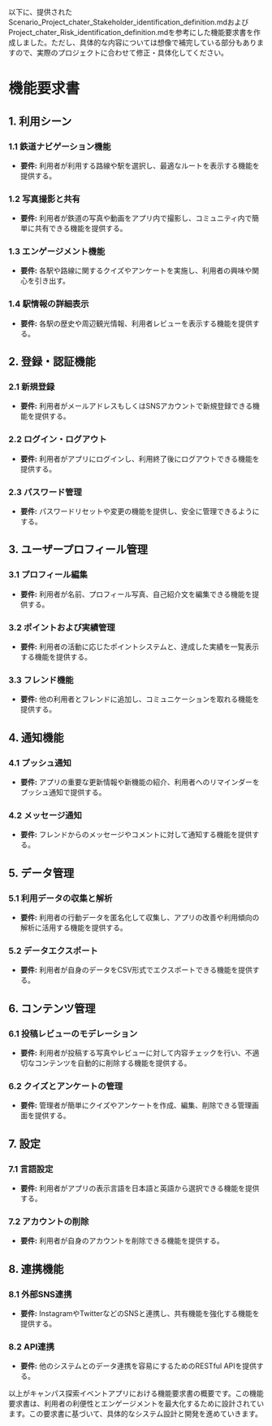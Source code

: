 以下に、提供されたScenario_Project_chater_Stakeholder_identification_definition.mdおよびProject_chater_Risk_identification_definition.mdを参考にした機能要求書を作成しました。ただし、具体的な内容については想像で補完している部分もありますので、実際のプロジェクトに合わせて修正・具体化してください。

# 機能要求書

## 1. 利用シーン

### 1.1 鉄道ナビゲーション機能
- **要件:** 利用者が利用する路線や駅を選択し、最適なルートを表示する機能を提供する。
  
### 1.2 写真撮影と共有
- **要件:** 利用者が鉄道の写真や動画をアプリ内で撮影し、コミュニティ内で簡単に共有できる機能を提供する。

### 1.3 エンゲージメント機能
- **要件:** 各駅や路線に関するクイズやアンケートを実施し、利用者の興味や関心を引き出す。
  
### 1.4 駅情報の詳細表示
- **要件:** 各駅の歴史や周辺観光情報、利用者レビューを表示する機能を提供する。

## 2. 登録・認証機能

### 2.1 新規登録
- **要件:** 利用者がメールアドレスもしくはSNSアカウントで新規登録できる機能を提供する。

### 2.2 ログイン・ログアウト
- **要件:** 利用者がアプリにログインし、利用終了後にログアウトできる機能を提供する。

### 2.3 パスワード管理
- **要件:** パスワードリセットや変更の機能を提供し、安全に管理できるようにする。

## 3. ユーザープロフィール管理

### 3.1 プロフィール編集
- **要件:** 利用者が名前、プロフィール写真、自己紹介文を編集できる機能を提供する。

### 3.2 ポイントおよび実績管理
- **要件:** 利用者の活動に応じたポイントシステムと、達成した実績を一覧表示する機能を提供する。

### 3.3 フレンド機能
- **要件:** 他の利用者とフレンドに追加し、コミュニケーションを取れる機能を提供する。

## 4. 通知機能

### 4.1 プッシュ通知
- **要件:** アプリの重要な更新情報や新機能の紹介、利用者へのリマインダーをプッシュ通知で提供する。

### 4.2 メッセージ通知
- **要件:** フレンドからのメッセージやコメントに対して通知する機能を提供する。

## 5. データ管理

### 5.1 利用データの収集と解析
- **要件:** 利用者の行動データを匿名化して収集し、アプリの改善や利用傾向の解析に活用する機能を提供する。

### 5.2 データエクスポート
- **要件:** 利用者が自身のデータをCSV形式でエクスポートできる機能を提供する。

## 6. コンテンツ管理

### 6.1 投稿レビューのモデレーション
- **要件:** 利用者が投稿する写真やレビューに対して内容チェックを行い、不適切なコンテンツを自動的に削除する機能を提供する。

### 6.2 クイズとアンケートの管理
- **要件:** 管理者が簡単にクイズやアンケートを作成、編集、削除できる管理画面を提供する。

## 7. 設定

### 7.1 言語設定
- **要件:** 利用者がアプリの表示言語を日本語と英語から選択できる機能を提供する。

### 7.2 アカウントの削除
- **要件:** 利用者が自身のアカウントを削除できる機能を提供する。

## 8. 連携機能

### 8.1 外部SNS連携
- **要件:** InstagramやTwitterなどのSNSと連携し、共有機能を強化する機能を提供する。

### 8.2 API連携
- **要件:** 他のシステムとのデータ連携を容易にするためのRESTful APIを提供する。

以上がキャンパス探索イベントアプリにおける機能要求書の概要です。この機能要求書は、利用者の利便性とエンゲージメントを最大化するために設計されています。この要求書に基づいて、具体的なシステム設計と開発を進めていきます。